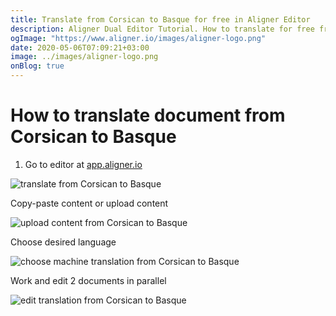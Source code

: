 ```yaml
---
title: Translate from Corsican to Basque for free in Aligner Editor
description: Aligner Dual Editor Tutorial. How to translate for free from Corsican to Basque. Aligner is multilingual document management platform. 
ogImage: "https://www.aligner.io/images/aligner-logo.png"
date: 2020-05-06T07:09:21+03:00
image: ../images/aligner-logo.png
onBlog: true
---
```


# How to translate document from Corsican to Basque

1. Go to editor at [app.aligner.io](https://app.aligner.io "Aligner App web page")

![translate from Corsican to Basque](../aligner-blank-editor.png "translate from Corsican to Basque")

Copy-paste content or upload content

![upload content from Corsican to Basque](../aligner-uploaded-document.png "upload content from Corsican to Basque")

Choose desired language

![choose machine translation from Corsican to Basque](../aligner-language-dropdown.png "choose machine translation from Corsican to Basque")

Work and edit 2 documents in parallel

![edit translation from Corsican to Basque](../aligner-double-sitded-editor.png "edit translation from Corsican to Basque")

